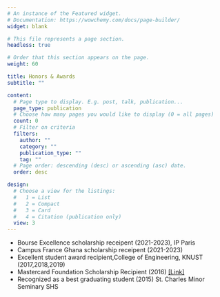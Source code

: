 ```yaml
---
# An instance of the Featured widget.
# Documentation: https://wowchemy.com/docs/page-builder/
widget: blank

# This file represents a page section.
headless: true

# Order that this section appears on the page.
weight: 60

title: Honors & Awards
subtitle: ""

content:
  # Page type to display. E.g. post, talk, publication...
  page_type: publication
  # Choose how many pages you would like to display (0 = all pages)
  count: 0
  # Filter on criteria
  filters:
    author: ""
    category: ""
    publication_type: ""
    tag: ""
  # Page order: descending (desc) or ascending (asc) date.
  order: desc

design:
  # Choose a view for the listings:
  #   1 = List
  #   2 = Compact
  #   3 = Card
  #   4 = Citation (publication only)
  view: 3
---
```


- Bourse Excellence scholarship  receipent (2021-2023), IP Paris
- Campus France Ghana scholarship receipent (2021-2023)
- Excellent student award recipient,College of Engineering, KNUST (2017,2018,2019)
- Mastercard Foundation Scholarship Recipient (2016) [[Link]](https://mcf.knust.edu.gh/scholar/cohort-three/denis-mbey-akola)
- Recognized as a best graduating student (2015) St. Charles Minor Seminary SHS


